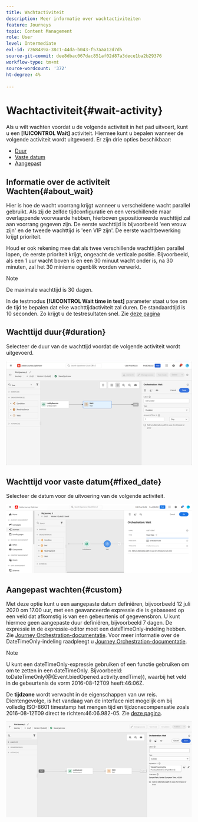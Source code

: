 ```yaml
---
title: Wachtactiviteit
description: Meer informatie over wachtactiviteiten
feature: Journeys
topic: Content Management
role: User
level: Intermediate
exl-id: 7268489a-38c1-44da-b043-f57aaa12d7d5
source-git-commit: dee8dbac067dac851af02d87a3dece1ba2b29376
workflow-type: tm+mt
source-wordcount: '372'
ht-degree: 4%

---
```


# Wachtactiviteit{#wait-activity}

Als u wilt wachten voordat u de volgende activiteit in het pad uitvoert, kunt u een **[!UICONTROL Wait]** activiteit. Hiermee kunt u bepalen wanneer de volgende activiteit wordt uitgevoerd. Er zijn drie opties beschikbaar:

* [Duur](#duration)
* [Vaste datum](#fixed_date)
* [Aangepast](#custom)

<!--* [Email send time optimization](#email_send_time_optimization)-->

## Informatie over de activiteit Wachten{#about_wait}

Hier is hoe de wacht voorrang krijgt wanneer u verscheidene wacht parallel gebruikt. Als zij de zelfde tijdconfiguratie en een verschillende maar overlappende voorwaarde hebben, hierboven gepositioneerde wachttijd zal aan voorrang gegeven zijn. De eerste wachttijd is bijvoorbeeld &#39;een vrouw zijn&#39; en de tweede wachttijd is &#39;een VIP zijn&#39;. De eerste wachtbewerking krijgt prioriteit.

Houd er ook rekening mee dat als twee verschillende wachttijden parallel lopen, de eerste prioriteit krijgt, ongeacht de verticale positie. Bijvoorbeeld, als een 1 uur wacht boven is en een 30 minuut wacht onder is, na 30 minuten, zal het 30 minieme ogenblik worden verwerkt.

>[!NOTE]
>
>De maximale wachttijd is 30 dagen.
>
>In de testmodus **[!UICONTROL Wait time in test]** parameter staat u toe om de tijd te bepalen dat elke wachttijdactiviteit zal duren. De standaardtijd is 10 seconden. Zo krijgt u de testresultaten snel. Zie [deze pagina](../building-journeys/testing-the-journey.md)

## Wachttijd duur{#duration}

Selecteer de duur van de wachttijd voordat de volgende activiteit wordt uitgevoerd.

![](assets/journey55.png)

## Wachttijd voor vaste datum{#fixed_date}

Selecteer de datum voor de uitvoering van de volgende activiteit.

![](assets/journey56.png)

## Aangepast wachten{#custom}

Met deze optie kunt u een aangepaste datum definiëren, bijvoorbeeld 12 juli 2020 om 17.00 uur, met een geavanceerde expressie die is gebaseerd op een veld dat afkomstig is van een gebeurtenis of gegevensbron. U kunt hiermee geen aangepaste duur definiëren, bijvoorbeeld 7 dagen. De expressie in de expressie-editor moet een dateTimeOnly-indeling hebben. Zie [Journey Orchestration-documentatie](expression/expressionadvanced.md). Voor meer informatie over de DateTimeOnly-indeling raadpleegt u [Journey Orchestration-documentatie](expression/data-types.md).

>[!NOTE]
>
>U kunt een dateTimeOnly-expressie gebruiken of een functie gebruiken om om te zetten in een dateTimeOnly. Bijvoorbeeld: toDateTimeOnly(@{Event.biedOpened.activity.endTime}), waarbij het veld in de gebeurtenis de vorm 2016-08-12T09 heeft:46:06Z.
>
>De **tijdzone** wordt verwacht in de eigenschappen van uw reis. Dientengevolge, is het vandaag van de interface niet mogelijk om bij volledig ISO-8601 timestamp het mengen tijd en tijdzonecompensatie zoals 2016-08-12T09 direct te richten:46:06.982-05. Zie [deze pagina](../building-journeys/timezone-management.md).

![](assets/journey57.png)

<!--## Email send time optimization{#email_send_time_optimization}

This type of wait uses a score calculated in Adobe Experience Platform. The score calculates the propensity to click or open an email in the future based on past behavior. Note that the algorithm calculating the score needs a certain amount of data to work. As a result, when it does not have enough data, the default wait time will apply. At publication time, you’ll be notified that the default time applies.

>[!NOTE]
>
>The first event of your journey must have a namespace.
>
>This capability is only available after an **[!UICONTROL Email]** activity. You need to have Adobe Campaign Standard.

1. In the **[!UICONTROL Amount of time]** field, define the number of hours to consider to optimize email sending.
1. In the **[!UICONTROL Optimization type]** field, choose if the optimization should increase clicks or opens.
1. In the **[!UICONTROL Default time]** field, define the default time to wait if the predictive send time score is not available.

    >[!NOTE]
    >
    >Note that the send time score can be unavailable because there is not enough data to perform the calculation. In this case, you will be informed, at publication time, that the default time applies.

![](assets/journey57bis.png)-->
